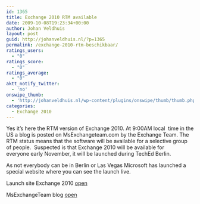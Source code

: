 ```yaml
---
id: 1365
title: Exchange 2010 RTM available
date: 2009-10-08T19:23:34+00:00
author: Johan Veldhuis
layout: post
guid: http://johanveldhuis.nl/?p=1365
permalink: /exchange-2010-rtm-beschikbaar/
ratings_users:
  - "0"
ratings_score:
  - "0"
ratings_average:
  - "0"
aktt_notify_twitter:
  - 'no'
onswipe_thumb:
  - 'http://johanveldhuis.nl/wp-content/plugins/onswipe/thumb/thumb.php?src=http://johanveldhuis.nl/wp-content/plugins/sociable-zyblog-edition/images/digg.png&amp;w=600&amp;h=800&amp;zc=1&amp;q=75&amp;f=0'
categories:
  - Exchange 2010
---
```

Yes it&#8217;s here the RTM version of Exchange 2010. At 9:00AM local  time in the US a blog is posted on MsExchangeteam.com by the Exchange Team. The RTM status means that the software will be available for a selective group of people.  Suspected is that Exchange 2010 will be available for everyone early November, it will be launched during TechEd Berlin.

As not everybody can be in Berlin or Las Vegas Microsoft has launched a special website where you can see the launch live.

Launch site Exchange 2010 <a href="http://www.thenewefficiency.com/" target="_blank">open</a>
  
MsExchangeTeam blog <a href="http://msexchangeteam.com/archive/2009/10/08/452775.aspx" target="_blank">open</a>
